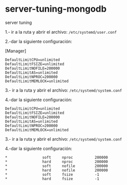# server-tuning-mongodb
server tuning

1.- ir a la ruta y abrir el archivo:
``/etc/systemd/user.conf``

2.-dar la siguiente configuración:

[Manager]

```text
DefaultLimitCPU=unlimited
DefaultLimitFSIZE=unlimited
DefaultLimitNOFILE=200000
DefaultLimitAS=unlimited
DefaultLimitNPROC=200000
DefaultLimitMEMLOCK=unlimited
```

3.- ir a la ruta y abrir el archivo:
``/etc/systemd/system.conf``

4.-dar la siguiente configuración:

```text
DefaultLimitCPU=unlimited
DefaultLimitFSIZE=unlimited
DefaultLimitNOFILE=200000
DefaultLimitAS=unlimited
DefaultLimitNPROC=200000
DefaultLimitMEMLOCK=unlimited
```

3.- ir a la ruta y abrir el archivo:
``/etc/systemd/system.conf``

4.-dar la siguiente configuración:

```text
*                soft     nproc          200000
*                hard     nproc          200000
*                soft     nofile         200000
*                hard     nofile         200000
*                soft     fsize          -1
*                hard     fsize          -1
```
